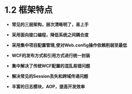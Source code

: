# 1.2 框架特点

* **常见的三层架构，层次清晰明了，易上手**
 
* **采用面向接口编程，降低系统之间耦合度**

* **采用集中项目配置管理,使对Web.config操作依赖削弱至最低**

* **WCF的发布方式和引用方式进行统一封装**

* **集中解决了传统WCF配置的混乱易错问题**
 
* **解决常见的Session丢失和跨域传递问题**

* **丰富的日志模块，AOP，提高开发效率**


